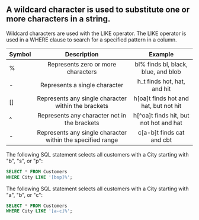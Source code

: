 ## A wildcard character is used to substitute one or more characters in a string.

Wildcard characters are used with the LIKE operator. The LIKE operator is used in a WHERE clause to search for a specified pattern in a column.

| Symbol |                        Description                         |                Example                 |
| ------ | :--------------------------------------------------------: | :------------------------------------: |
| %      |             Represents zero or more characters             |  bl% finds bl, black, blue, and blob   |
| -      |               Represents a single character                |      h_t finds hot, hat, and hit       |
| []     |    Represents any single character within the brackets     | h[oa]t finds hot and hat, but not hit  |
| ^      |        Represents any character not in the brackets        | h[^oa]t finds hit, but not hot and hat |
| -      | Represents any single character within the specified range |       c[a-b]t finds cat and cbt        |

The following SQL statement selects all customers with a City starting with "b", "s", or "p":
```sql
SELECT * FROM Customers
WHERE City LIKE '[bsp]%';
```
The following SQL statement selects all customers with a City starting with "a", "b", or "c":
```sql
SELECT * FROM Customers
WHERE City LIKE '[a-c]%';
```